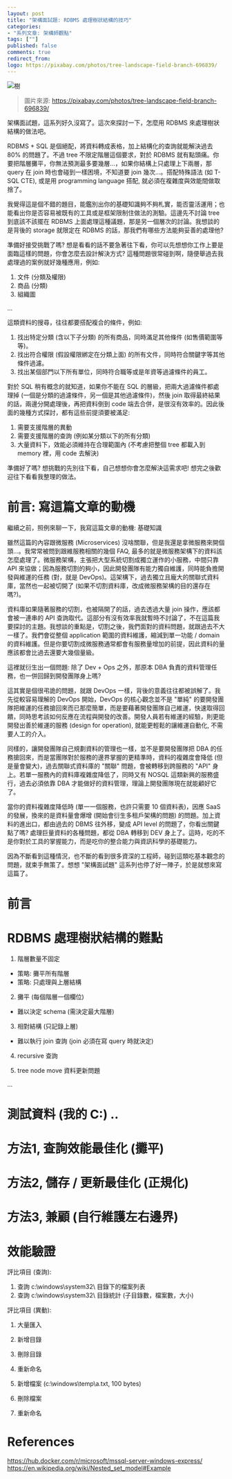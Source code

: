 ```yaml
---
layout: post
title: "架構面試題: RDBMS 處理樹狀結構的技巧"
categories:
- "系列文章: 架構師觀點"
tags: [""]
published: false
comments: true
redirect_from:
logo: https://pixabay.com/photos/tree-landscape-field-branch-696839/
---
```


![樹](https://pixabay.com/photos/tree-landscape-field-branch-696839/)
> 圖片來源: https://pixabay.com/photos/tree-landscape-field-branch-696839/


架構面試題，這系列好久沒寫了。這次來探討一下，怎麼用 RDBMS 來處理樹狀結構的做法吧。

RDBMS + SQL 是個絕配，將資料轉成表格，加上結構化的查詢就能解決過去 80% 的問題了。不過 tree 不限定階層這個要求，對於 RDBMS 就有點頭痛。你要把階層攤平，你無法預測最多要幾層...，如果你結構上只處理上下兩層，那 query 在 join 時也會碰到一樣困境，不知道要 join 幾次...。搭配特殊語法 (如 T-SQL CTE), 或是用 programming language 搭配, 就必須在複雜度與效能間做取捨了。

我覺得這是個不錯的題目，能鑑別出你的基礎知識夠不夠札實，能否靈活運用；也能看出你是否容易被既有的工具或是框架限制住做法的測驗。這邊先不討論 tree 到底該不該擺在 RDBMS 上面處理這種議題，那是另一個層次的討論。我想談的是背後的 storage 就限定在 RDBMS 的話，那我們有哪些方法能夠妥善的處理他?

準備好接受挑戰了嗎? 想是看看的話不要急著往下看，你可以先想想你工作上要是面臨這樣的問題，你會怎麼去設計解決方式? 這種問題很常碰到啊，隨便舉過去我處理過的案例就好幾種應用，例如:

1. 文件 (分類及權限)
1. 商品 (分類)
1. 組織圖

...

<!--more-->

這類資料的搜尋，往往都要搭配複合的條件，例如:

1. 找出特定分類 (含以下子分類) 的所有商品，同時滿足其他條件 (如售價範圍等等)。
1. 找出符合權限 (假設權限綁定在分類上面) 的所有文件，同時符合關鍵字等其他條件過濾。
1. 找出某個部門以下所有單位，同時符合職等或是年資等過濾條件的員工。

對於 SQL 稍有概念的就知道，如果你不能在 SQL 的層級，把兩大過濾條件都處理掉 (一個是分類的過濾條件，另一個是其他過濾條件)，然後 join 取得最終結果的話，兩邊分開處理後，再把資料倒到 code 端去合併，是很沒有效率的。因此後面的幾種方式探討，都有這些前提須要被滿足:

1. 需要支援階層的異動
1. 需要支援階層的查詢 (例如某分類以下的所有分類)
1. 大量資料下，效能必須維持在合理範圍內 (不考慮把整個 tree 都載入到 memory 裡，用 code 去解決)

準備好了嗎? 想挑戰的先別往下看，自己想想你會怎麼解決這需求吧! 想完之後歡迎往下看看我整理的做法。



# 前言: 寫這篇文章的動機

繼續之前，照例來聊一下，我寫這篇文章的動機: 基礎知識

雖然這篇的內容跟微服務 (Microservices) 沒啥關聯，但是我還是拿微服務來開個頭...。我常常被問到跟維服務相關的幾個 FAQ, 最多的就是微服務架構下的資料該怎麼處理了。微服務架構，主張把大型系統切割成獨立運作的小服務，中間只靠 API 來協做；因為服務切割的夠小，因此開發團隊有能力獨自維護，同時能負擔開發與維運的任務 (對，就是 DevOps)。這架構下，過去獨立且龐大的關聯式資料庫，當然也一起被切開了 (如果不切割資料庫，改成微服務架構的目的還存在嗎?)。

資料庫如果隨著服務的切割，也被隔開了的話，過去透過大量 join 操作，應該都會被一連串的 API 查詢取代。這部分有沒有效率我就暫時不討論了，不在這篇我要探討的主題。我想談的重點是，切割之後，我們面對的資料問題，就跟過去不大一樣了。我們會從整個 application 範圍的資料維護，縮減到單一功能 / domain 的資料維護。但是你要切割成微服務通常都會有服務量增加的前提，因此資料的量應該都會比過去還要大幾個量級。



這裡就衍生出一個問題: 除了 Dev + Ops 之外，那原本 DBA 負責的資料管理任務，也一併回歸到開發團隊身上嗎?

這其實是個很弔詭的問題，就跟 DevOps 一樣，背後的意義往往都被誤解了。我先從較容易理解的 DevOps 開始，DevOps 的核心觀念並不是 "單純" 的要開發團隊把維運的任務搶回來而已那麼簡單，而是要藉著開發團隊自己維運，快速取得回饋，同時思考該如何反應在流程與開發的改善。開發人員若有維運的經驗，則更能開發出善於維運的服務 (design for operation), 就能更輕鬆的讓維運自動化, 不需要人工的介入。

同樣的，讓開發團隊自己規劃資料的管理也一樣，並不是要開發團隊把 DBA 的任務搶回來，而是當團隊對於服務的邊界掌握的更精準時，資料的複雜度會降低 (但是量會變大)，過去關聯式資料庫的 "關聯" 問題，會被轉移到跨服務的 "API" 身上。若單一服務內的資料庫複雜度降低了，同時又有 NOSQL 這類新興的服務盛行，過去必須依靠 DBA 才能做好的資料管理，理論上開發團隊現在就能顧好它了。


當你的資料複雜度降低時 (單一一個服務，也許只需要 10 個資料表)，因應 SaaS 的發展，換來的是資料量會爆增 (開始會衍生多租戶架構的問題) 的問題。加上資料的進出口，都由過去的 DBMS 往外移，變成 API level 的問題了，你看出關鍵點了嗎? 處理巨量資料的各種問題，都從 DBA 轉移到 DEV 身上了。這時，吃的不是你對於工具的掌握能力，而是吃你的整合能力與資訊科學的基礎能力。

因為不斷看到這種情況，也不斷的看到很多資深的工程師，碰到這類吃基本觀念的問題，就束手無策了。想想 "架構面試題" 這系列也停了好一陣子，於是就想來寫這篇了。



# 前言



























<!--

這個產業，走向雲端化，打破了不少產業的分工；即使身在這個產業的軟體開發人員也躲不掉。隨著敏捷、DevOps、及微服務架構等等趨勢，你不難發現分工的模式跟過去越來越不同了。過去是走 "專業" 分工，例如三層式架構，前後端，DBA，都是垂直的角度來切割責任範圍的。但是敏捷、DevOps、Microservices 等發展趨勢，都從不同的角度 (流程、技術、架構) 告訴我們要靈活面對市場，分工必須由 domain 來分，每個小團隊都要能掌握垂直角度從上到下的技能，顧好自己的服務才能致勝。

其實這種例子很多啊，過去的組織都是同樣專業能力的人在同一個部門，但是現在更偏向可以獨立自主交付價值的團隊，每個小團隊都有前端到後端的執行能力；DevOps 也告訴我們開發人員也要了解維運，並且自己維運從中間取得 feedback ... Microservices 也告訴我們把大型 application 切割成可以獨立自主運作的小型服務，並透過 API 連結起來；每個小型服務只要夠簡單，就能由一個團隊獨自維護與開發... 。






























不過，教育及訓練的體系並沒有完全跟上來啊! 之前在做訓練系統時，在某年 ASTD 簡報上看過一張圖: 過去 (1986 的資料)，學校訓練出來的人，已經能滿足業界 75% 的技能需求。這個比例隨著時間快速往下掉，到了 1997 就剩下 15 ~ 20% (Orz, 正好是我出社會的那個年代)。資料統計到 2008, 則更往下掉到 8 ~ 10% ...

這資料我沒有再往下追了，但是我相信只會越來越低而已。



最近手上的案子變化越來越多端了，碰到的問題越來越多都不是靠單一技能能解決的了。我常常跟朋友聊這個業界的趨勢，就是大整合的時代。這個年代, developer 越來越難靠單一技能就搞定所有問題了。隨手一舉就有好幾個現成的例子: DevOps(開發運維一體化)、TDD(先寫測試再寫程式, 自己的 code 自己測)...。

-->



# RDBMS 處理樹狀結構的難點



1. 階層數量不固定
- 策略: 攤平所有階層
- 策略: 只處理與上層結構

2. 攤平 (每個階層一個欄位)
- 難以決定 schema (需決定最大階層)

3. 相對結構 (只記錄上層)
- 難以執行 join 查詢 (join 必須在寫 query 時就決定)

4. recursive 查詢

5. tree node move 資料更新問題

...





# 測試資料 (我的 C:\) ..




# 方法1, 查詢效能最佳化 (攤平)

# 方法2, 儲存 / 更新最佳化 (正規化)

# 方法3, 兼顧 (自行維護左右邊界)

# 效能驗證

評比項目 (查詢):
1. 查詢 c:\windows\system32\ 目錄下的檔案列表
1. 查詢 c:\windows\system32\ 目錄統計 (子目錄數，檔案數，大小)

評比項目 (異動):
1. 大量匯入

1. 新增目錄
1. 刪除目錄
1. 重新命名

1. 新增檔案 (c:\windows\temp\a.txt, 100 bytes)
1. 刪除檔案
1. 重新命名 




# References

https://hub.docker.com/r/microsoft/mssql-server-windows-express/
https://en.wikipedia.org/wiki/Nested_set_model#Example
